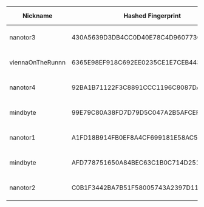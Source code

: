 | Nickname |  Hashed Fingerprint	| Or Addresses | Contact | Running | Flags | Last Seen | First Seen | Last Restarted | Advertised Bandwidth | Platform | Version | Version Status | Recommended Version | Verified hostnames | Exit policy |
|---|---|---|---|---|---|---|---|---|---|---|---|---|---|---|---|
|nanotor3 | 430A5639D3DB4CC0D40E78C4D960773CF63ECD9F | ["23.92.26.42:443","[2600:3c01::2000:68ff:fe36:8ecf]:443"] | nano-tor-relays@proton.me | true | Running, V2Dir, Valid | 2025-10-01 03:00:00 | 2025-10-01 02:00:00 | 2025-10-01 01:45:00 | 0 | Tor 0.4.8.18 on Linux | 0.4.8.18 | recommended | true | ["23-92-26-42.ip.linodeusercontent.com"] | ["reject *:*"]|
|viennaOnTheRunnn | 6365E98EF918C692EE0235CE1E7CEB443C6E5275 | ["81.169.186.16:29003","[2a01:238:429c:9600:40e6:e961:9cf7:31d1]:29003"] | N/A | true | Running, V2Dir, Valid | 2025-10-01 03:00:00 | 2025-10-01 03:00:00 | N/A | 0 | N/A | 0.4.8.12 | recommended | true | ["h2920043.stratoserver.net"] | N/A|
|nanotor4 | 92BA1B71122F3C8891CCC1196C8087DAC674195B | ["23.92.26.90:443","[2600:3c01::2000:c5ff:fec4:922d]:443"] | nano-tor-relays@proton.me | true | Running, V2Dir, Valid | 2025-10-01 03:00:00 | 2025-10-01 02:00:00 | 2025-10-01 01:44:59 | 0 | Tor 0.4.8.18 on Linux | 0.4.8.18 | recommended | true | ["23-92-26-90.ip.linodeusercontent.com"] | ["reject *:*"]|
|mindbyte | 99E79C80A38FD7D79D5C047A2B5AFCEFA7D5EAAE | ["152.53.252.143:9001"] | Mike Wille <tor@mw.gd>  pgp: 1D53B2FF846754E7ABC7B900E8DC24C0F0D96E21 | true | Running, V2Dir, Valid | 2025-10-01 03:00:00 | 2025-10-01 02:00:00 | 2025-10-01 01:08:40 | 0 | Tor 0.4.8.18 on Linux | 0.4.8.18 | recommended | true | N/A | ["reject *:*"]|
|nanotor1 | A1FD18B914FB0EF8A4CF699181E58AC549F353C1 | ["45.33.63.131:443","[2600:3c01::2000:e2ff:fef8:fc9a]:443"] | nano-tor-relays@proton.me | true | Running, V2Dir, Valid | 2025-10-01 03:00:00 | 2025-10-01 03:00:00 | 2025-10-01 01:44:58 | 0 | Tor 0.4.8.18 on Linux | 0.4.8.18 | recommended | true | ["45-33-63-131.ip.linodeusercontent.com"] | ["reject *:*"]|
|mindbyte | AFD778751650A84BEC63C1B0C714D2519F09542E | ["152.53.247.248:9001"] | Mike Wille <tor@mw.gd>  pgp: 1D53B2FF846754E7ABC7B900E8DC24C0F0D96E21 | true | Running, V2Dir, Valid | 2025-10-01 03:00:00 | 2025-10-01 00:00:00 | 2025-09-30 23:18:39 | 0 | Tor 0.4.8.18 on Linux | 0.4.8.18 | recommended | true | ["v2202504161095334565.bestsrv.de"] | ["reject *:*"]|
|nanotor2 | C0B1F3442BA7B51F58005743A2397D113F19D1B5 | ["45.79.92.19:443","[2600:3c01::2000:91ff:fede:5fca]:443"] | nano-tor-relays@proton.me | true | Running, V2Dir, Valid | 2025-10-01 03:00:00 | 2025-10-01 01:00:00 | 2025-10-01 01:44:58 | 0 | Tor 0.4.8.18 on Linux | 0.4.8.18 | recommended | true | ["45-79-92-19.ip.linodeusercontent.com"] | ["reject *:*"]|
